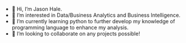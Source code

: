 - 👋 Hi, I’m Jason Hale.
- 👀 I’m interested in Data/Business Analytics and Business Intelligence.
- 🌱 I’m currently learning python to further develop my knowledge of programming language to enhance my analysis.
- 💞️ I’m looking to collaborate on any projects possible!

<!---
HaleJason/HaleJason is a ✨ special ✨ repository because its `README.md` (this file) appears on your GitHub profile.
You can click the Preview link to take a look at your changes.
--->
